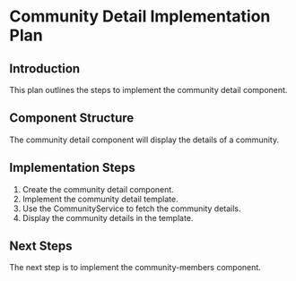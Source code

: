 # Community Detail Implementation Plan

## Introduction
This plan outlines the steps to implement the community detail component.

## Component Structure
The community detail component will display the details of a community.

## Implementation Steps
1. Create the community detail component.
2. Implement the community detail template.
3. Use the CommunityService to fetch the community details.
4. Display the community details in the template.

## Next Steps
The next step is to implement the community-members component.